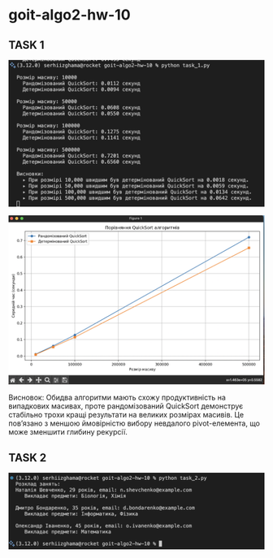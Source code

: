 # goit-algo2-hw-10

## TASK 1

![alt text](images/tasK_1a.png)

![alt text](images/tasK_1b.png)

Висновок: Обидва алгоритми мають схожу продуктивність на випадкових масивах, проте рандомізований QuickSort демонструє стабільно трохи кращі результати на великих розмірах масивів. Це пов’язано з меншою ймовірністю вибору невдалого pivot-елемента, що може зменшити глибину рекурсії.

## TASK 2

![alt text](images/tasK_2.png)